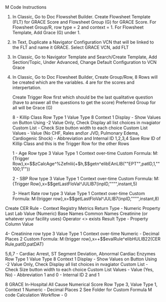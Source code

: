 M Code Instructions

1) In Classic, Go to Doc Flowsshet Builder. Create Flowsheet Template (FLT) for GRACE Score and Flowsheet Group (G) for GRACE Score. For Flowsheet Group/R, row type = 2 and context = 1. For Flowsheet Template, Add Grace (G) under 1. 
2) In Text, Duplicate a Navigator Configuration VCN that will be linked to the FLT and name it GRACE. Select GRACE VCN, add FLT
3) In Classic, Go to Navigator Template and Search/Create Template, Add Section/Topic, Under Advanced, Change Default Configuration to VCN Grace

4) In Classic, Go to Doc Flowsheet Builder, Create Group/Row, 8 Rows will be created which are the variables. 4 are for the scores and interpertation.
   
   Create Trigger Row first which should be the last qualitative question (have to answer all the questions to get the score)
   Preferred Group for all will be Grace (G)
   
   8 - Killip Class Row Type 1 Value Type 8 Context 1
       Display - Show Values on Button Using -2 Value Only, Check Display all list choices in nvagiator
       Custom List - Check Size button width to each choice
       Custom List Values - Value (No CHF, Rales and\or JVD, Pulmonary Edema, Cardiogenic Shock)
                          - Abbreviation and Internal ID 1,2,3,4
   Save Row ID of Killip Class and this is the Trigger Row for the other Rows
   
   1 - Age Row type 3 Value Type 1 Context over-time
       Custom Formula:
   M:{Trigger Row},x=$$zCalcAge^%Zefnlii(+$h,$$getn^elibEAnLIB(""EPT"",patID,1,""100;1""))
   
   2 - SBP Row type 3 Value Type 1 Context over-time
       Custom Formula:
   M:{Trigger Row},x=$$getLastFloVal^JULIB7(inpID,"""",instant,5)
   
   3- Heart Rate row type 3 Value Type 1 Context over-time
      Custom Formula:
   M:{trigger row},x=$$getLastFloVal^JULIB7(inpID,"""",instant,8)

Create CER Rule - Context Registry Metrics 
Return Type - Numeric
Property Last Lab Value (Numeric) Base Names Common Names Creatinine (or whatever your facility uses) 
Operator <> exists
Result Type - Property Column Value


   4- Creatinine row type 3 Value Type 1 Context over-time
      Numeric - Decimal Places 2
      Custom Formula:
   M:{trigger row},x=+$$evalRule^elibHULIB22(CER Rule,patID,patDAT)

   5,6,7 - Cardiac Arrest, ST Segment Deviation, Abnormal Cardiac Enzymes  Row Type 1 Value Type 8 Context 1
       Display - Show Values on Button Using -2 Value Only, Check Display all list choices in nvagiator
       Custom List - Check Size button width to each choice
       Custom List Values - Value (Yes, No)
                          - Abbreviation 1 and 0 
                          - Internal ID  2 and 1

   8 GRACE In-Hospital All Cause Numerical Score
      Row Type 3, Value Type 1, Context 1
      Numeric - Decimal Places 2
      See Folder for Custom Formula M code
      Calculation Workflow - 0
   
